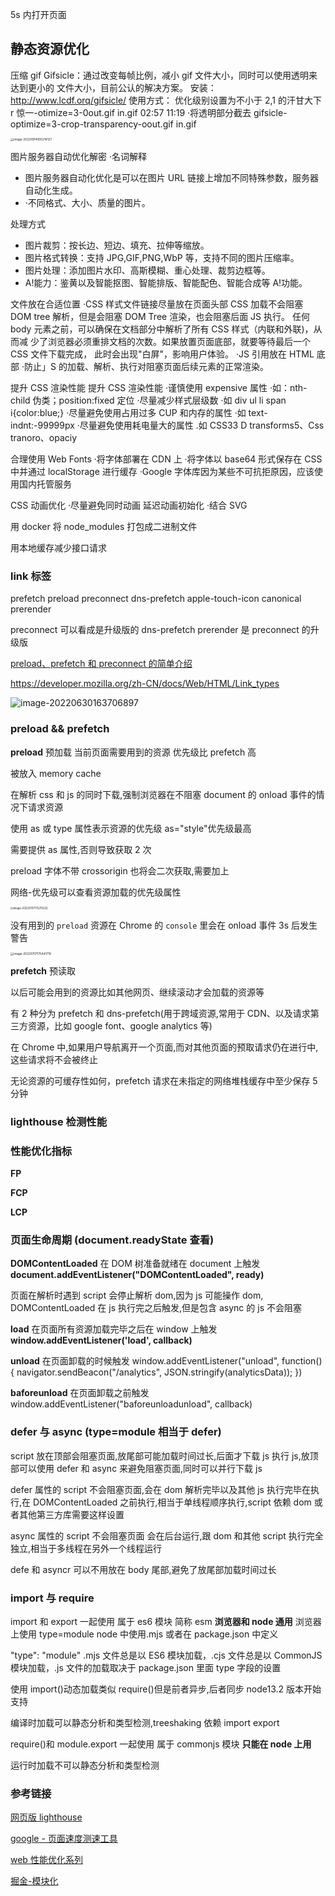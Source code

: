 5s 内打开页面

## 静态资源优化

压缩 gif
Gifsicle：通过改变每帧比例，减小 gif 文件大小，同时可以使用透明来达到更小的
文件大小，目前公认的解决方案。
安装：
http://www.lcdf.orq/gifsicle/
使用方式：
优化级别设置为不小于 2,1 的汗甘大下 r 惊一-otimize=3-0out.gif in.gif
02:57
11:19
·将透明部分截去 gifsicle-optimize=3-crop-transparency-oout.gif in.gif

<img src="http://image.zhuyuanzheng.top/image-20220914000214127.png" alt="image-20220914000214127" style="zoom:33%;" />

图片服务器自动优化解密
·名词解释

- 图片服务器自动化优化是可以在图片 URL 链接上增加不同特殊参数，服务器自动化生成。
- ·不同格式、大小、质量的图片。

处理方式

- 图片裁剪：按长边、短边、填充、拉伸等缩放。
- 图片格式转换：支持 JPG,GIF,PNG,WbP 等，支持不同的图片压缩率。
- 图片处理：添加图片水印、高斯模糊、重心处理、裁剪边框等。
- A!能力：鉴黄以及智能抠图、智能排版、智能配色、智能合成等 A!功能。

文件放在合适位置
·CSS 样式文件链接尽量放在页面头部
CSS 加载不会阻塞 DOM tree 解析，但是会阻塞 DOM Tree 渲染，也会阻塞后面 JS 执行。
任何 body 元素之前，可以确保在文档部分中解析了所有 CSS 样式（内联和外联)，从而减
少了浏览器必须重排文档的次数。如果放置页面底部，就要等待最后一个 CSS 文件下载完成，
此时会出现"白屏"，影响用户体验。
·JS 引用放在 HTML 底部
·防止」S 的加载、解析、执行对阻塞页面后续元素的正常渲染。

提升 CSS 渲染性能
提升 CSS 渲染性能
·谨慎使用 expensive 属性
·如：nth-child 伪类；position:fixed 定位
·尽量减少样式层级数
·如 div ul li span i{color:blue;}
·尽量避免使用占用过多 CUP 和内存的属性
·如 text-indnt:-99999px
·尽量避免使用耗电量大的属性
.如 CSS33 D transforms5、Css tranoro、opaciy

合理使用 Web Fonts
·将字体部署在 CDN 上
·将字体以 base64 形式保存在 CSS 中并通过 localStorage 进行缓存
·Google 字体库因为某些不可抗拒原因，应该使用国内托管服务

CSS 动画优化
·尽量避免同时动画
延迟动画初始化
·结合 SVG

用 docker 将 node_modules 打包成二进制文件

用本地缓存减少接口请求

### link 标签

prefetch preload preconnect dns-prefetch apple-touch-icon canonical prerender

preconnect 可以看成是升级版的 dns-prefetch prerender 是 preconnect 的升级版

[preload、prefetch 和 preconnect 的简单介绍](https://www.naeco.top/2021/02/28/preload-prefetch-preconnect/)

https://developer.mozilla.org/zh-CN/docs/Web/HTML/Link_types

![image-20220630163706897](http://image.zhuyuanzheng.top/image-20220630163706897.png)

### preload && prefetch

**preload** 预加载 当前页面需要用到的资源 优先级比 prefetch 高

被放入 memory cache

在解析 css 和 js 的同时下载,强制浏览器在不阻塞 document 的 onload 事件的情况下请求资源

使用 as 或 type 属性表示资源的优先级 as="style"优先级最高

需要提供 as 属性,否则导致获取 2 次

preload 字体不带 crossorigin 也将会二次获取,需要加上

网络-优先级可以查看资源加载的优先级属性

<img src="http://image.zhuyuanzheng.top/image-20220707175215232.png" alt="image-20220707175215232" style="zoom:30%;" />

没有用到的 `preload` 资源在 Chrome 的 `console` 里会在 onload 事件 3s 后发生警告

<img src="http://image.zhuyuanzheng.top/image-20220707175441719.png" alt="image-20220707175441719" style="zoom:33%;" />

**prefetch** 预读取

以后可能会用到的资源比如其他网页、继续滚动才会加载的资源等

有 2 种分为 prefetch 和 dns-prefetch(用于跨域资源,常用于 CDN、以及请求第三方资源，比如 google font、google analytics 等)

在 Chrome 中,如果用户导航离开一个页面,而对其他页面的预取请求仍在进行中,这些请求将不会被终止

无论资源的可缓存性如何，prefetch 请求在未指定的网络堆栈缓存中至少保存 5 分钟

### lighthouse 检测性能

### 性能优化指标

**FP**

**FCP**

**LCP**

### 页面生命周期 (document.readyState 查看)

**DOMContentLoaded** 在 DOM 树准备就绪在 document 上触发 **document.addEventListener("DOMContentLoaded", ready)**

页面在解析时遇到 script 会停止解析 dom,因为 js 可能操作 dom, DOMContentLoaded 在 js 执行完之后触发,但是包含 async 的 js 不会阻塞

**load** 在页面所有资源加载完毕之后在 window 上触发 **window.addEventListener('load', callback)**

**unload** 在页面卸载的时候触发 window.addEventListener("unload", function() { navigator.sendBeacon("/analytics", JSON.stringify(analyticsData)); })

**baforeunload** 在页面卸载之前触发 window.addEventListener("baforeunloadunload", callback)

### defer 与 async (type=module 相当于 defer)

script 放在顶部会阻塞页面,放尾部可能加载时间过长,后面才下载 js 执行 js,放顶部可以使用 defer 和 async 来避免阻塞页面,同时可以并行下载 js

defer 属性的 script 不会阻塞页面,会在 dom 解析完毕以及其他 js 执行完毕在执行,在 DOMContentLoaded 之前执行,相当于单线程顺序执行,script 依赖 dom 或者其他第三方库需要这样设置

async 属性的 script 不会阻塞页面 会在后台运行,跟 dom 和其他 script 执行完全独立,相当于多线程在另外一个线程运行

defe 和 asyncr 可以不用放在 body 尾部,避免了放尾部加载时间过长

### import 与 require

import 和 export 一起使用 属于 es6 模块 简称 esm **浏览器和 node 通用** 浏览器上使用 type=module node 中使用.mjs 或者在 package.json 中定义

"type": "module" .mjs 文件总是以 ES6 模块加载，.cjs 文件总是以 CommonJS 模块加载，.js 文件的加载取决于 package.json 里面 type 字段的设置

使用 import()动态加载类似 require()但是前者异步,后者同步 node13.2 版本开始支持

编译时加载可以静态分析和类型检测,treeshaking 依赖 import export

require()和 module.export 一起使用 属于 commonjs 模块 **只能在 node 上用**

运行时加载不可以静态分析和类型检测

### 参考链接

[网页版 lighthouse](https://juejin.cn/)

[google - 页面速度测速工具](https://pagespeed.web.dev/)

[web 性能优化系列](https://blog.fundebug.com/2019/04/11/understand-preload-and-prefetch/)

[掘金-模块化](https://juejin.cn/post/6870141103958589454#heading-12)
